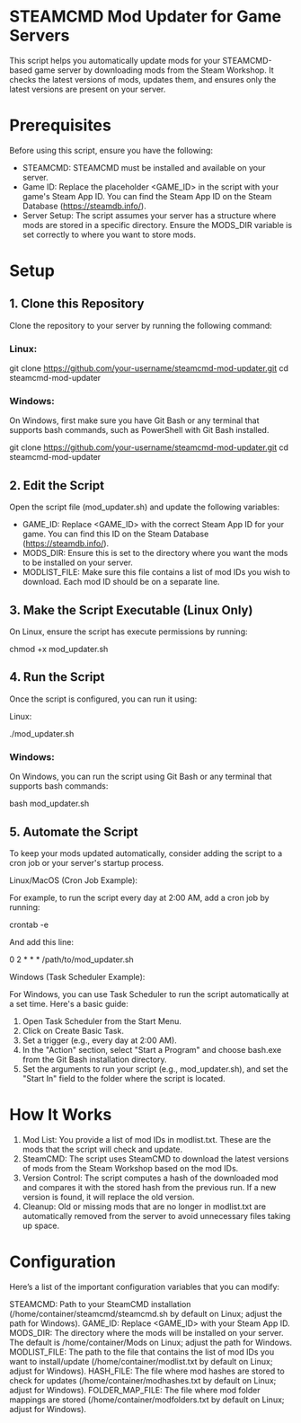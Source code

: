 
# STEAMCMD Mod Updater for Game Servers

This script helps you automatically update mods for your STEAMCMD-based game server by downloading mods from the Steam Workshop. It checks the latest versions of mods, updates them, and ensures only the latest versions are present on your server.

# Prerequisites

Before using this script, ensure you have the following:

- STEAMCMD: STEAMCMD must be installed and available on your server.
- Game ID: Replace the placeholder <GAME_ID> in the script with your game's Steam App ID. You can find the Steam App ID on the Steam Database (https://steamdb.info/).
- Server Setup: The script assumes your server has a structure where mods are stored in a specific directory. Ensure the MODS_DIR variable is set correctly to where you want to store mods.

# Setup

## 1. Clone this Repository

Clone the repository to your server by running the following command:

### Linux:

git clone https://github.com/your-username/steamcmd-mod-updater.git
cd steamcmd-mod-updater

### Windows:

On Windows, first make sure you have Git Bash or any terminal that supports bash commands, such as PowerShell with Git Bash installed.

git clone https://github.com/your-username/steamcmd-mod-updater.git
cd steamcmd-mod-updater

## 2. Edit the Script

Open the script file (mod_updater.sh) and update the following variables:

- GAME_ID: Replace <GAME_ID> with the correct Steam App ID for your game. You can find this ID on the Steam Database (https://steamdb.info/).
- MODS_DIR: Ensure this is set to the directory where you want the mods to be installed on your server.
- MODLIST_FILE: Make sure this file contains a list of mod IDs you wish to download. Each mod ID should be on a separate line.

## 3. Make the Script Executable (Linux Only)

On Linux, ensure the script has execute permissions by running:

chmod +x mod_updater.sh

## 4. Run the Script

Once the script is configured, you can run it using:

Linux:

./mod_updater.sh

### Windows:

On Windows, you can run the script using Git Bash or any terminal that supports bash commands:

bash mod_updater.sh

## 5. Automate the Script

To keep your mods updated automatically, consider adding the script to a cron job or your server's startup process.

Linux/MacOS (Cron Job Example):

For example, to run the script every day at 2:00 AM, add a cron job by running:

crontab -e

And add this line:

0 2 * * * /path/to/mod_updater.sh

Windows (Task Scheduler Example):

For Windows, you can use Task Scheduler to run the script automatically at a set time. Here's a basic guide:

1. Open Task Scheduler from the Start Menu.
2. Click on Create Basic Task.
3. Set a trigger (e.g., every day at 2:00 AM).
4. In the "Action" section, select "Start a Program" and choose bash.exe from the Git Bash installation directory.
5. Set the arguments to run your script (e.g., mod_updater.sh), and set the "Start In" field to the folder where the script is located.

# How It Works

1. Mod List: You provide a list of mod IDs in modlist.txt. These are the mods that the script will check and update.
2. SteamCMD: The script uses SteamCMD to download the latest versions of mods from the Steam Workshop based on the mod IDs.
3. Version Control: The script computes a hash of the downloaded mod and compares it with the stored hash from the previous run. If a new version is found, it will replace the old version.
4. Cleanup: Old or missing mods that are no longer in modlist.txt are automatically removed from the server to avoid unnecessary files taking up space.

# Configuration

Here’s a list of the important configuration variables that you can modify:

STEAMCMD: Path to your SteamCMD installation (/home/container/steamcmd/steamcmd.sh by default on Linux; adjust the path for Windows).
GAME_ID: Replace <GAME_ID> with your Steam App ID.
MODS_DIR: The directory where the mods will be installed on your server. The default is /home/container/Mods on Linux; adjust the path for Windows.
MODLIST_FILE: The path to the file that contains the list of mod IDs you want to install/update (/home/container/modlist.txt by default on Linux; adjust for Windows).
HASH_FILE: The file where mod hashes are stored to check for updates (/home/container/modhashes.txt by default on Linux; adjust for Windows).
FOLDER_MAP_FILE: The file where mod folder mappings are stored (/home/container/modfolders.txt by default on Linux; adjust for Windows).
